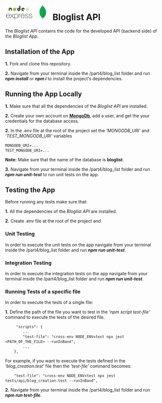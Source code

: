 <h1>
<img src="https://raw.githubusercontent.com/katerina-tziala/fullstackopen2019/master/documentation_images/node_express.png" alt="node express logo" width="auto" height="50">
<img src="https://raw.githubusercontent.com/katerina-tziala/fullstackopen2019/master/documentation_images/mongoDB_logo.png" alt="mongoDB logo" width="50" height="50">
Bloglist API<br/>
</h1>

The *Bloglist API* contains the code for the developed API (backend side) of the *Bloglist App*.

## Installation of the App

**1.** Fork and clone this repository.

**2.** Navigate from your terminal inside the /part4/blog_list folder and run ***npm install*** or ***npm i*** to install the project's dependencies.


## Running the App Locally

**1.** Make sure that all the dependencies of the *Bloglist API* are installed.

**2.** Create your own account on [**MongoDb**](https://www.mongodb.com/cloud), add a user, and get the your credentials for the database access.

**2.** In the .env file at the root of the project set the *'MONGODB_URI'* and *'TEST_MONGODB_URI'* variables
    
    MONGODB_URI=...
    TEST_MONGODB_URI=...

**Note:** Make sure that the name of the database is **bloglist**.

**3.**  Navigate from your terminal inside the /part4/blog_list folder and run ***npm run unit-test*** to run unit tests on the app.


## Testing the App

Before running any tests make sure that:

**1.** All the dependencies of the *Bloglist API* are installed.

**2.** Create .env file at the root of the project and


### Unit Testing

In order to execute the unit tests on the app navigate from your terminal inside the /part4/blog_list folder and run ***npm run unit-test***.


### Integration Testing

In order to execute the integration tests on the app navigate from your terminal inside the /part4/blog_list folder and run ***npm run unit-test***.


### Running Tests of a specific file

In order to execute the tests of a single file:

**1.** Define the path of the file you want to test in the *'npm script test-file'* command to execute the tests of the desired file.

         "scripts": {
            ...
            "test-file": "cross-env NODE_ENV=test npx jest <PATH_OF_THE_FILE> --runInBand",
            ...
        },

For example, if you want to execute the tests defined in the *'blog_creation.test'* file then the *'test-file'* command becomes:

        "test-file": "cross-env NODE_ENV=test npx jest tests/api/blog_creation.test --runInBand",


**2.** Navigate from your terminal inside the /part4/blog_list folder and run ***npm run test-file***.

